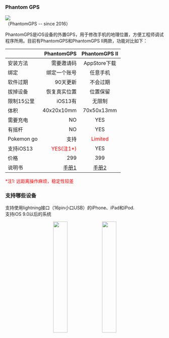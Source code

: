 ### Phantom GPS

<img src="http://phantomgps.com/assets/phantomgpsii.jpg"  ><br>
（PhantomGPS -- since 2016）

PhantomGPS是iOS设备的外置GPS，用于修改手机的地理位置，方便工程师调试程序所用。目前有PhantomGPS和PhantomGPS II两款，功能对比如下：<br>


|            | PhantomGPS  |  PhantomGPS II  |
| --------   | -----:     | :----: |
| 安装方法     | 需要邀请码  |   AppStore下载    |
| 绑定     | 绑定一个账号  |   任意手机    |
| 软件过期     | 90天更新      |   不会过期           |
| 拔掉设备     | 恢复真实位置    |   位置保留        |
|限制15公里 | iOS13有    |   无限制          |
| 体积        |    40x20x10mm      |   70x50x13mm        |
| 需要充电 |    NO      |   YES    |
| 有摇杆   |   NO       |   YES    |
| Pokemon go   |   支持       |   <font  color="red">Limited</font>    |
| 支持iOS13   |   <font  color="red">YES(注1*)</font>      |   YES    |
| 价格   |   299     |   399    |
| 说明书   |   [手册1](http://phantomgps.com/manual)      |   [手册2](http://phantomgps.com/pii_manual)    |

<font  color="red">*注1: 远距离操作麻烦，稳定性较差</font><br> 
### 支持哪些设备
支持使用lightning接口（16pin小口USB）的iPhone、iPad和iPod.<br>
支持iOS 9.0以后的系统<br>

<!--
 ### 购买
**外设**需要购买,通过快递才能到你手上，不是软件。<br>
购买链接:[微信小程序](http://phantomgps.com/assets/gh_e91036b77b64_430.jpg) 或者[转转](https://i.zhuanzhuan.com/cr5on)


### 客服
微信扫二维码添加客服<br>
<img src="http://phantomgps.com/assets/wcqr.png" width="30%" ><br>
-->
<center class="half">
    <img src="http://phantomgps.com/assets/wcqr.png" width="30%" > <img src="http://phantomgps.com/assets/gh_e91036b77b64_430.jpg" width="30%">
</center>

